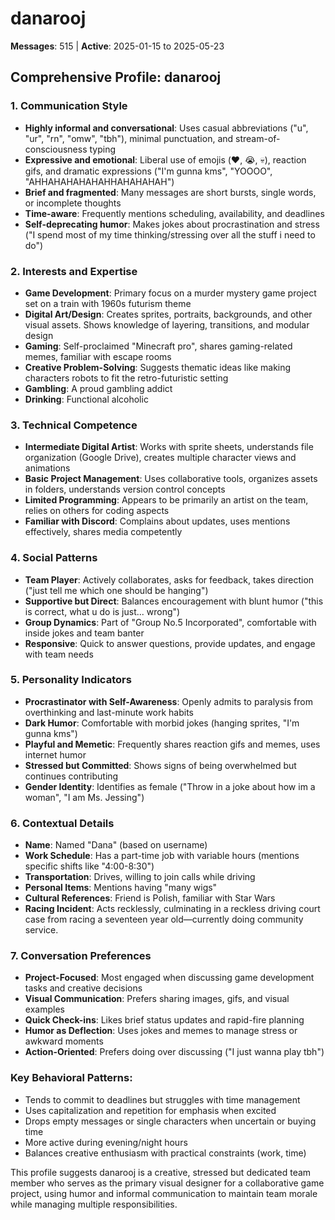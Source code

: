 # danarooj

**Messages**: 515 | **Active**: 2025-01-15 to 2025-05-23

## Comprehensive Profile: danarooj

### 1. **Communication Style**
- **Highly informal and conversational**: Uses casual abbreviations ("u", "ur", "rn", "omw", "tbh"), minimal punctuation, and stream-of-consciousness typing
- **Expressive and emotional**: Liberal use of emojis (♥️, 😭, 💀), reaction gifs, and dramatic expressions ("I'm gunna kms", "YOOOO", "AHHAHAHAHAHAHHAHAHAHAH")
- **Brief and fragmented**: Many messages are short bursts, single words, or incomplete thoughts
- **Time-aware**: Frequently mentions scheduling, availability, and deadlines
- **Self-deprecating humor**: Makes jokes about procrastination and stress ("I spend most of my time thinking/stressing over all the stuff i need to do")

### 2. **Interests and Expertise**
- **Game Development**: Primary focus on a murder mystery game project set on a train with 1960s futurism theme
- **Digital Art/Design**: Creates sprites, portraits, backgrounds, and other visual assets. Shows knowledge of layering, transitions, and modular design
- **Gaming**: Self-proclaimed "Minecraft pro", shares gaming-related memes, familiar with escape rooms
- **Creative Problem-Solving**: Suggests thematic ideas like making characters robots to fit the retro-futuristic setting
- **Gambling**: A proud gambling addict
- **Drinking**: Functional alcoholic 

### 3. **Technical Competence**
- **Intermediate Digital Artist**: Works with sprite sheets, understands file organization (Google Drive), creates multiple character views and animations
- **Basic Project Management**: Uses collaborative tools, organizes assets in folders, understands version control concepts
- **Limited Programming**: Appears to be primarily an artist on the team, relies on others for coding aspects
- **Familiar with Discord**: Complains about updates, uses mentions effectively, shares media competently

### 4. **Social Patterns**
- **Team Player**: Actively collaborates, asks for feedback, takes direction ("just tell me which one should be hanging")
- **Supportive but Direct**: Balances encouragement with blunt humor ("this is correct, what u do is just... wrong")
- **Group Dynamics**: Part of "Group No.5 Incorporated", comfortable with inside jokes and team banter
- **Responsive**: Quick to answer questions, provide updates, and engage with team needs

### 5. **Personality Indicators**
- **Procrastinator with Self-Awareness**: Openly admits to paralysis from overthinking and last-minute work habits
- **Dark Humor**: Comfortable with morbid jokes (hanging sprites, "I'm gunna kms")
- **Playful and Memetic**: Frequently shares reaction gifs and memes, uses internet humor
- **Stressed but Committed**: Shows signs of being overwhelmed but continues contributing
- **Gender Identity**: Identifies as female ("Throw in a joke about how im a woman", "I am Ms. Jessing")

### 6. **Contextual Details**
- **Name**: Named "Dana" (based on username)
- **Work Schedule**: Has a part-time job with variable hours (mentions specific shifts like "4:00-8:30")
- **Transportation**: Drives, willing to join calls while driving
- **Personal Items**: Mentions having "many wigs"
- **Cultural References**: Friend is Polish, familiar with Star Wars
- **Racing Incident**: Acts recklessly, culminating in a reckless driving court case from racing a seventeen year old—currently doing community service.

### 7. **Conversation Preferences**
- **Project-Focused**: Most engaged when discussing game development tasks and creative decisions
- **Visual Communication**: Prefers sharing images, gifs, and visual examples
- **Quick Check-ins**: Likes brief status updates and rapid-fire planning
- **Humor as Deflection**: Uses jokes and memes to manage stress or awkward moments
- **Action-Oriented**: Prefers doing over discussing ("I just wanna play tbh")

### Key Behavioral Patterns:
- Tends to commit to deadlines but struggles with time management
- Uses capitalization and repetition for emphasis when excited
- Drops empty messages or single characters when uncertain or buying time
- More active during evening/night hours
- Balances creative enthusiasm with practical constraints (work, time)

This profile suggests danarooj is a creative, stressed but dedicated team member who serves as the primary visual designer for a collaborative game project, using humor and informal communication to maintain team morale while managing multiple responsibilities.